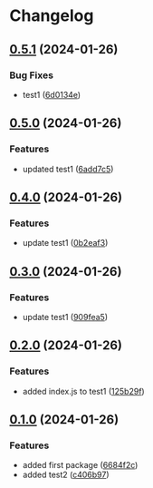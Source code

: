 # Changelog

## [0.5.1](https://github.com/jackie-linz/poc-npm-workspace-release/compare/test1-v0.5.0...test1-v0.5.1) (2024-01-26)


### Bug Fixes

* test1 ([6d0134e](https://github.com/jackie-linz/poc-npm-workspace-release/commit/6d0134ed8fab758564abca990772d878019e9c27))

## [0.5.0](https://github.com/jackie-linz/poc-npm-workspace-release/compare/test1-v0.4.0...test1-v0.5.0) (2024-01-26)


### Features

* updated test1 ([6add7c5](https://github.com/jackie-linz/poc-npm-workspace-release/commit/6add7c5039dfae2be1d3b9d969ee09f06f9da3ef))

## [0.4.0](https://github.com/jackie-linz/poc-npm-workspace-release/compare/test1-v0.3.0...test1-v0.4.0) (2024-01-26)


### Features

* update test1 ([0b2eaf3](https://github.com/jackie-linz/poc-npm-workspace-release/commit/0b2eaf3978559ff523e77531eb4a85faea9fe4ed))

## [0.3.0](https://github.com/jackie-linz/poc-npm-workspace-release/compare/test1-v0.2.0...test1-v0.3.0) (2024-01-26)


### Features

* update test1 ([909fea5](https://github.com/jackie-linz/poc-npm-workspace-release/commit/909fea572a28900590fa530ea33be9e5d6248dac))

## [0.2.0](https://github.com/jackie-linz/poc-npm-workspace-release/compare/test1-v0.1.0...test1-v0.2.0) (2024-01-26)


### Features

* added index.js to test1 ([125b29f](https://github.com/jackie-linz/poc-npm-workspace-release/commit/125b29ff54b56b723f5cb39f5aaa03a9b0d6414b))

## [0.1.0](https://github.com/jackie-linz/poc-npm-workspace-release/compare/test1-v0.0.1...test1-v0.1.0) (2024-01-26)


### Features

* added first package ([6684f2c](https://github.com/jackie-linz/poc-npm-workspace-release/commit/6684f2c01fba1a1e0bcc69f5faebb7149f53d82b))
* added test2 ([c406b97](https://github.com/jackie-linz/poc-npm-workspace-release/commit/c406b97f5e661ba09131c1f5c84e1162082f07f6))
